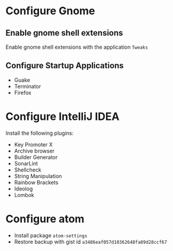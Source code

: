 # Configure Gnome

## Enable gnome shell extensions
Enable gnome shell extensions with the application `Tweaks`

## Configure Startup Applications
* Guake
* Terminator
* Firefox

# Configure IntelliJ IDEA
Install the following plugins:

* Key Promoter X
* Archive browser
* Builder Generator
* SonarLint
* Shellcheck
* String Manipulation
* Rainbow Brackets
* Ideolog
* Lombok

# Configure atom
* Install package `atom-settings`
* Restore backup with gist id `a3486eaf057d10362648fa89d28ccf67`

